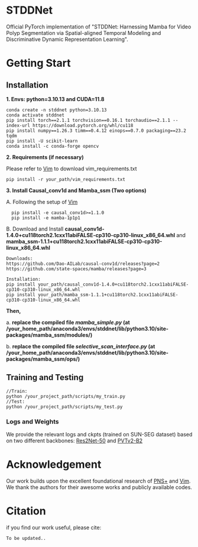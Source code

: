 # STDDNet
Official PyTorch implementation of "STDDNet: Harnessing Mamba for Video Polyp Segmentation via Spatial-aligned Temporal Modeling and Discriminative Dynamic Representation Learning".

# Getting Start
## Installation
**1. Envs: python=3.10.13 and CUDA=11.8**
```
conda create -n stddnet python=3.10.13
conda activate stddnet
pip install torch==2.1.1 torchvision==0.16.1 torchaudio==2.1.1 --index-url https://download.pytorch.org/whl/cu118
pip install numpy==1.26.3 timm==0.4.12 einops==0.7.0 packaging==23.2 tqdm
pip install -U scikit-learn
conda install -c conda-forge opencv
```
**2. Requirements (if necessary)**

Please refer to [Vim](https://github.com/hustvl/Vim) to download vim_requirements.txt
```
pip install -r your_path/vim_requirements.txt
```
**3. Install Causal_conv1d and Mamba_ssm (Two options)**

A. Following the setup of [Vim](https://github.com/hustvl/Vim)
```
  pip install -e causal_conv1d>=1.1.0
  pip install -e mamba-1p1p1
```
B. Download and Install **causal_conv1d-1.4.0+cu118torch2.1cxx11abiFALSE-cp310-cp310-linux_x86_64.whl** and **mamba_ssm-1.1.1+cu118torch2.1cxx11abiFALSE-cp310-cp310-linux_x86_64.whl**
```
Downloads:
https://github.com/Dao-AILab/causal-conv1d/releases?page=2
https://github.com/state-spaces/mamba/releases?page=3

Installation:
pip install your_path/causal_conv1d-1.4.0+cu118torch2.1cxx11abiFALSE-cp310-cp310-linux_x86_64.whl
pip install your_path/mamba_ssm-1.1.1+cu118torch2.1cxx11abiFALSE-cp310-cp310-linux_x86_64.whl
```
**Then,**

a. **replace the compiled file *mamba_simple.py* (at /your_home_path/anaconda3/envs/stddnet/lib/python3.10/site-packages/mamba_ssm/modules/)**

b. **replace the compiled file *selective_scan_interface.py* (at /your_home_path/anaconda3/envs/stddnet/lib/python3.10/site-packages/mamba_ssm/ops/)**

## Training and Testing
```
//Train:
python /your_project_path/scripts/my_train.py
//Test:
python /your_project_path/scripts/my_test.py
```
### Logs and Weights
We provide the relevant logs and ckpts (trained on SUN-SEG dataset) based on two different backbones: [Res2Net-50](https://github.com/C-GLGLGL/STDDNet/releases/download/logs_and_ckpts/pvtv2b2-log.zip) and [PVTv2-B2](https://github.com/C-GLGLGL/STDDNet/releases/download/logs_and_ckpts/pvtv2b2-log.zip) 
# Acknowledgement
Our work builds upon the excellent foundational research of [PNS+](https://github.com/GewelsJI/VPS) and [Vim](https://github.com/hustvl/Vim). We thank the authors for their awesome works and publicly available codes.

# Citation
if you find our work useful, please cite:
```
To be updated..
```
